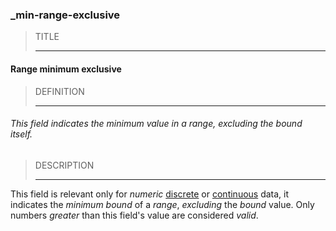 ### _min-range-exclusive



> TITLE
> 
> ------

#### Range minimum exclusive



> DEFINITION
> 
> ------

###### This field indicates the minimum value in a range, excluding the bound itself.



> DESCRIPTION
> 
> ------

This field is relevant only for *numeric* [discrete](_type_integer) or [continuous](_type_number) data, it indicates the *minimum bound* of a *range*, *excluding* the *bound* value. Only numbers *greater* than this field's value are considered *valid*.